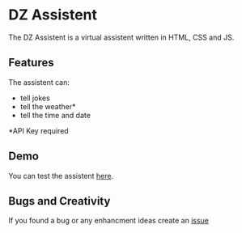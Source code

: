 # DZ Assistent
The DZ Assistent is a virtual assistent written in HTML, CSS and JS.

## Features
The assistent can:
- tell jokes
- tell the weather*
- tell the time and date

*API Key required

## Demo
You can test the assistent [here](https://donnerfranzel55.github.io/dz-assistant/).

## Bugs and Creativity
If you found a bug or any enhancment ideas create an [issue](https://github.com/DonnerFranzel55/dz-assistant/issues)